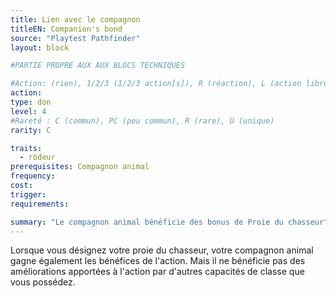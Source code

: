 ```yaml
---
title: Lien avec le compagnon
titleEN: Companion's bond
source: "Playtest Pathfinder"
layout: block

#PARTIE PROPRE AUX AUX BLOCS TECHNIQUES

#Action: (rien), 1/2/3 (1/2/3 action[s]), R (réaction), L (action libre)
action: 
type: don
level: 4
#Rareté : C (commun), PC (peu commun), R (rare), U (unique)
rarity: C

traits:
  - rôdeur
prerequisites: Compagnon animal
frequency: 
cost:
trigger: 
requirements:

summary: "Le compagnon animal bénéficie des bonus de Proie du chasseur"
---
```


Lorsque vous désignez votre proie du chasseur, votre compagnon animal gagne également les bénéfices de l'action. Mais il ne bénéficie pas des améliorations apportées à l'action par d'autres capacités de classe que vous possédez.
